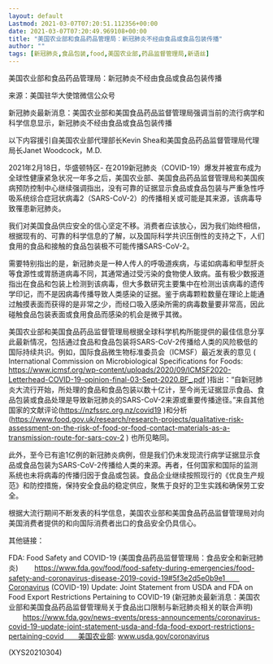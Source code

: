 ```yaml
---
layout: default
Lastmod: 2021-03-07T07:20:51.112356+00:00
date: 2021-03-07T07:20:49.969108+00:00
title: "美国农业部和食品药品管理局：新冠肺炎不经由食品或食品包装传播"
author: ""
tags: [新冠肺炎,食品包装,food,美国农业部,药品监督管理局,新语丝]
---
```


美国农业部和食品药品管理局：新冠肺炎不经由食品或食品包装传播

来源：美国驻华大使馆微信公众号

新冠肺炎最新消息：美国农业部和美国食品药品监督管理局强调当前的流行病学和科学信息显示，新冠肺炎不经由食品或食品包装传播

以下内容援引自美国农业部代理部长Kevin Shea和美国食品药品监督管理局代理局长Janet Woodcock，M.D.

2021年2月18日，华盛顿特区- 在2019新冠肺炎（COVID-19）爆发并被宣布成为全球性健康紧急状况一年多之后，美国农业部、美国食品药品监督管理局和美国疾病预防控制中心继续强调指出，没有可靠的证据显示食品或食品包装与严重急性呼吸系统综合症冠状病毒2（SARS-CoV-2）的传播相关或可能是其来源，该病毒导致罹患新冠肺炎。

我们对美国食品供应安全的信心坚定不移。消费者应该放心，因为我们始终相信，根据现有的、可靠的科学信息的了解，以及国际科学共识压倒性的支持之下，人们食用的食品和接触的食品包装极不可能传播SARS-CoV-2。

需要特别指出的是，新冠肺炎是一种人传人的呼吸道疾病，与诺如病毒和甲型肝炎等食源性或胃肠道病毒不同，其通常通过受污染的食物使人致病。虽有极少数报道指出在食品和包装上检测到该病毒，但大多数研究主要集中在检测出该病毒的遗传学印记，而不是因病毒传播导致人类感染的证据。鉴于病毒颗粒数量在理论上能通过触摸表面而获得的是非常之少，而经口吸入感染所需的病毒数量要非常高，因此碰触食品包装表面或食用食品而感染的机会是微乎其微。

美国农业部和美国食品药品监督管理局根据全球科学机构所能提供的最佳信息分享此最新情况，包括通过食品和食品包装将SARS-CoV-2传播给人类的风险极低的国际持续共识。例如，国际食品微生物标准委员会（ICMSF）最近发表的意见  ( International Commission on Microbiological Specifications for Foods: https://www.icmsf.org/wp-content/uploads/2020/09/ICMSF2020-Letterhead-COVID-19-opinion-final-03-Sept-2020.BF_.pdf )指出：“自新冠肺炎大流行开始，所处理的食品和食品包装以数十亿计，至今尚无证据显示食品、食品包装或食品处理是导致新冠肺炎的SARS-CoV-2来源或重要传播途径。”来自其他国家的文献评论(https://nzfssrc.org.nz/covid19 )和分析 (https://www.food.gov.uk/research/research-projects/qualitative-risk-assessment-on-the-risk-of-food-or-food-contact-materials-as-a-transmission-route-for-sars-cov-2 ) 也所见略同。

此外，至今已有逾1亿例的新冠肺炎病例，但是我们仍未发现流行病学证据显示食品或食品包装为SARS-CoV-2传播给人类的来源。再者，任何国家和国际的监测系统也未将病毒的传播归因于食品或包装。食品企业继续按照现行的《优良生产规范》和防控措施，保持安全食品的稳定供应，聚焦于良好的卫生实践和确保劳工安全。

根据大流行期间不断发表的科学信息，美国农业部和美国食品药品监督管理局对向美国消费者提供的和向国际消费者出口的食品安全仍具信心。

其他链接：

FDA: Food Safety and COVID-19  (美国食品药品监督管理局：食品安全和新冠肺炎)  　　https://www.fda.gov/food/food-safety-during-emergencies/food-safety-and-coronavirus-disease-2019-covid-19#5f3e2d5e0b9e1　　Coronavirus (COVID-19) Update: Joint Statement from USDA and FDA on Food Export Restrictions Pertaining to COVID-19  (新冠肺炎最新消息：美国农业部和美国食品药品监督管理局关于食品出口限制与新冠肺炎相关的联合声明)  　　https://www.fda.gov/news-events/press-announcements/coronavirus-covid-19-update-joint-statement-usda-and-fda-food-export-restrictions-pertaining-covid　　美国农业部: www.usda.gov/coronavirus

(XYS20210304)

